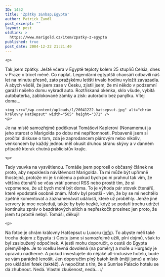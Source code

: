 ```yaml
---
ID: 1452
title: 'Zpátky z&nbsp;Egypta'
author: Patrick Zandl
post_excerpt: ""
layout: post
oldlink: >
  https://www.marigold.cz/item/zpatky-z-egypta
published: true
post_date: 2004-12-22 21:21:40
---
```

	<p>
Tak jsem zpátky. Ještě včera v Egyptě teploty kolem 25 stupňů Celsia, dnes v Praze o tricet méně. Co naplat. Legendární egtyptští chaosáři odbavili náš let na minutu přesně, zato pražskému letišti trvalo hodinu vyložit zavazadla. A abych věděl, že jsem zase v Česku, zjistil jsem, že mi někdo v podzemní garáži našeho domu vykradl auto. Roztřískaná okénka, sklo všude, vybitá autobaterka, zablokované zámky a zisk: autorádio bez panýlku. Vítej doma&#8230; </p>

	<img src="/wp-content/uploads/1/20041222-hatsepsut.jpg" alt="chrám královny Hatšepsut" width="505" height="371" />
	<p>
Je na místě samozřejmě poděkovat Tomášovi Kaplerovi (Nonamemu) ja jeho starost o Marigolda po dobu mé nepřítomnosti. Pobaveně jsem si pročítal diskuse o tom, zda je zaprodancem píárovým nebo nikoliv, venkoncem by každý jednou měl okusit druhou stranu skývy a v danném případě kterak chutná publicistův krajíc. </p>

	<p>
Tady vsuvka na vysvětlenou. Tomáše jsem poprosil o občasný článek ne proto, aby nepoklesla návštěvnost Marigolda. Ta mi může být upřímně lhostejná, protože mi je k ničemu a pokud bych po ní prahnul tak vím, že většina čtenářů se včas vrátí pomocí RSS nebo prostě tím, že si vzpomenou, že už bych mohl být doma. To je výhoda pár stovek čtenářů, které vpodstatě osobně znám. Motiv byl prostší - vím, že by se mi nechtělo zpětně komentovat a zaznamenávat události, které už proběhly. Jenže jiné servery je moc nesleduji, takže by bylo hezké, když se podaří trochu udržet kontinuitu zpráv o bezdrátových sítích a nepřeskočit prosinec jen proto, že jsem tu prostě nebyl. Tomáši, děkuji!</p>

	<p>
Na fotce je chrám královny Hatšepsut u Luxoru (<a href="http://www.poutnik.cz/afrika/egypt/clanky/mb_theby/">info</a>). To abyste měli také trochu dojem z Egypta :) Cestu jsme si samozřejmě užili, plni dojmů, však to byl zasloužený odpočinek. A jestli mohu doporučit, o cestě do Egypta přemýšlejte. Je to vcelku levná dovolená (na poměry) a moře u Hurgády je opravdu nádherné. A pokud investujete do nějaké all-inclusive hotelu, bude se vám parádně lenošit. Jen doporučím plný batoh knih (měji jsme) a místo pro ukládání fotek (taktéž). A nepočítat s tím, že s Sunrise Palacio hotelu se dá zhubnout. Nedá. Vlastní zkušenost, nedá&#8230; :/
</p>
